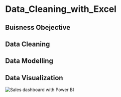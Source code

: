 # Data_Cleaning_with_Excel
## Buisness Obejective 
## Data Cleaning
## Data Modelling
## Data Visualization
![Sales dashboard with Power BI](https://github.com/ayobami-ade/Data_Cleaning_with_Excel/assets/114614781/e56aa098-ace4-430d-88c4-7f1ae222adaa)

